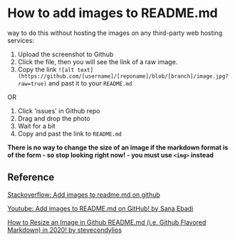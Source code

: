 # How to add images to README.md

way to do this without hosting the images on any third-party web hosting services:

1. Upload the screenshot to Github
2. Click the file, then you will see the link of a raw image.
3. Copy the link `![alt text](https://github.com/[username]/[reponame]/blob/[branch]/image.jpg?raw=true)` and past it to your `README.md`

OR

1. Click 'issues' in Github repo
2. Drag and drop the photo
3. Wait for a bit
4. Copy and past the link to `README.md`

**There is no way to change the size of an image if the markdown format is of the form []() - so stop looking right now! - you must use `<img>` instead**

## Reference

[Stackoverflow: Add images to readme.md on github](https://stackoverflow.com/questions/14494747/add-images-to-readme-md-on-github)

[Youtube: Add images to README.md on GitHub! by Sana Ebadi](https://www.youtube.com/watch?v=vB_Z3JjkVwU)

[How to Resize an Image in Github README.md (i.e. Github Flavored Markdown) in 2020! by stevecondylios](https://gist.github.com/stevecondylios/dcadb4fc73e63f27a3bbcf17e52058bf#how-to-resize-an-image-in-github-flavored-markdown-in-2020-and-beyond)